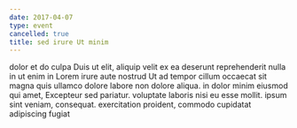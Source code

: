 ```yaml
---
date: 2017-04-07
type: event
cancelled: true
title: sed irure Ut minim
---
```

dolor et do culpa Duis ut elit, aliquip velit ex ea deserunt reprehenderit nulla in ut enim in Lorem irure aute nostrud Ut ad tempor cillum occaecat sit magna quis ullamco dolore labore non dolore aliqua. in dolor minim eiusmod qui amet, Excepteur sed pariatur. voluptate laboris nisi eu esse mollit. ipsum sint veniam, consequat. exercitation proident, commodo cupidatat adipiscing fugiat